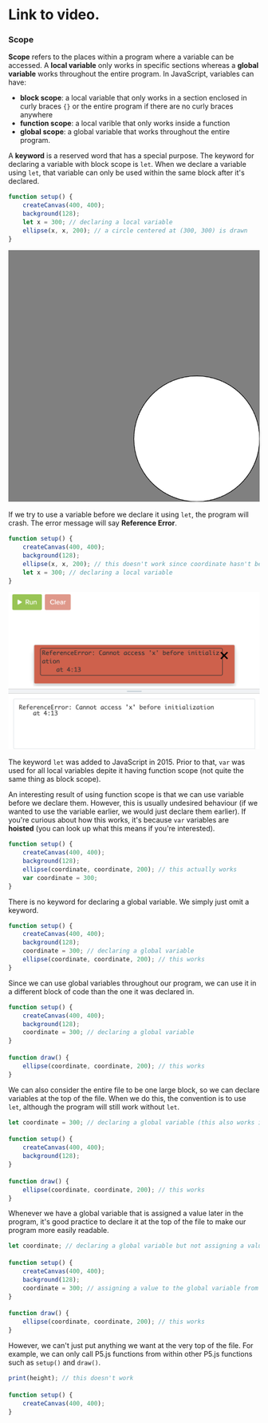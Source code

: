 # Link to video.

### Scope

**Scope** refers to the places within a program where a variable can be accessed. A **local variable** only works in specific sections whereas a **global variable** works throughout the entire program. In JavaScript, variables can have:
* **block scope**: a local variable that only works in a section enclosed in curly braces `{}` or the entire program if there are no curly braces anywhere
* **function scope**: a local varible that only works inside a function
* **global scope**: a global variable that works throughout the entire program.

A **keyword** is a reserved word that has a special purpose. The keyword for declaring a variable with block scope is `let`. When we declare a variable using `let`, that variable can only be used within the same block after it's declared. 

```javascript
function setup() {
    createCanvas(400, 400);
    background(128);
    let x = 300; // declaring a local variable
    ellipse(x, x, 200); // a circle centered at (300, 300) is drawn
}
```

![](../../Images/circle_1.png)

If we try to use a variable before we declare it using `let`, the program will crash. The error message will say **Reference Error**.

```javascript
function setup() {
    createCanvas(400, 400);
    background(128);
    ellipse(x, x, 200); // this doesn't work since coordinate hasn't been declared yet
    let x = 300; // declaring a local variable
}
```

![](../../Images/error_2.png)

The keyword `let` was added to JavaScript in 2015. Prior to that, `var` was used for all local variables depite it having function scope (not quite the same thing as block scope).

An interesting result of using function scope is that we can use variable before we declare them. However, this is usually undesired behaviour (if we wanted to use the variable earlier, we would just declare them earlier). If you're curious about how this works, it's because `var` variables are **hoisted** (you can look up what this means if you're interested).

```js
function setup() {
    createCanvas(400, 400);
    background(128);
    ellipse(coordinate, coordinate, 200); // this actually works
    var coordinate = 300; 
}
```

There is no keyword for declaring a global variable. We simply just omit a keyword.

```js
function setup() {
    createCanvas(400, 400);
    background(128);
    coordinate = 300; // declaring a global variable
    ellipse(coordinate, coordinate, 200); // this works
}
```

Since we can use global variables throughout our program, we can use it in a different block of code than the one it was declared in.

```javascript
function setup() {
    createCanvas(400, 400);
    background(128);
    coordinate = 300; // declaring a global variable
}

function draw() {
    ellipse(coordinate, coordinate, 200); // this works
}
```

We can also consider the entire file to be one large block, so we can declare variables at the top of the file. When we do this, the convention is to use `let`, although the program will still work without `let`.

```javascript
let coordinate = 300; // declaring a global variable (this also works if we omit "let")

function setup() {
    createCanvas(400, 400);
    background(128);
}

function draw() {
    ellipse(coordinate, coordinate, 200); // this works
}
```

Whenever we have a global variable that is assigned a value later in the program, it's good practice to declare it at the top of the file to make our program more easily readable.

```javascript
let coordinate; // declaring a global variable but not assigning a value to it yet

function setup() {
    createCanvas(400, 400);
    background(128);
    coordinate = 300; // assigning a value to the global variable from before
}

function draw() {
    ellipse(coordinate, coordinate, 200); // this works
}
```

However, we can't just put anything we want at the very top of the file. For example, we can only call P5.js functions from within other P5.js functions such as `setup()` and `draw()`.

```javascript
print(height); // this doesn't work

function setup() {
    createCanvas(400, 400);
}
```
